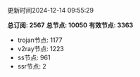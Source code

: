 更新时间2024-12-14 09:55:29

**总订阅: 2567**
**总节点: 10050**
**有效节点: 3363**
- trojan节点: 1177
- v2ray节点: 1223
- ss节点: 961
- ssr节点: 2
